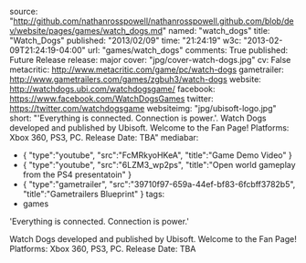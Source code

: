 source: "http://github.com/nathanrosspowell/nathanrosspowell.github.com/blob/dev/website/pages/games/watch_dogs.md"
named: "watch_dogs"
title: "Watch_Dogs"
published: "2013/02/09"
time: "21:24:19"
w3c: "2013-02-09T21:24:19-04:00"
url: "games/watch_dogs"
comments: True
published: Future Release 
release: major
cover: "jpg/cover-watch-dogs.jpg"
cv: False
metacritic: http://www.metacritic.com/game/pc/watch-dogs
gametrailer: http://www.gametrailers.com/games/zgbuh3/watch-dogs
website: http://watchdogs.ubi.com/watchdogsgame/
facebook: https://www.facebook.com/WatchDogsGames
twitter: https://twitter.com/watchdogsgame
websiteimg: "jpg/ubisoft-logo.jpg"
short: "'Everything is connected. Connection is power.'. Watch Dogs developed and published by Ubisoft. Welcome to the Fan Page! Platforms: Xbox 360, PS3, PC. Release Date: TBA"
mediabar:
- { "type":"youtube", "src":"FcMRkyoHKeA", "title":"Game Demo Video" }
- { "type":"youtube", "src":"6LZM3_wp2ps", "title":"Open world gameplay from the PS4 presentatoin" }
- { "type":"gametrailer", "src":"39710f97-659a-44ef-bf83-6fcbff3782b5", "title":"Gametrailers Blueprint" }
tags:
- games


'Everything is connected. Connection is power.'

Watch Dogs developed and published by Ubisoft. Welcome to the Fan Page! Platforms: Xbox 360, PS3, PC. Release Date: TBA
